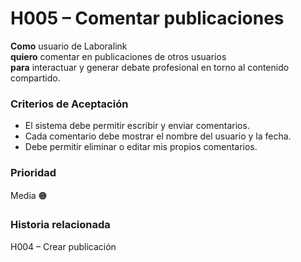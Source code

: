 # H005 – Comentar publicaciones

**Como** usuario de Laboralink  
**quiero** comentar en publicaciones de otros usuarios  
**para** interactuar y generar debate profesional en torno al contenido compartido.

### Criterios de Aceptación
- El sistema debe permitir escribir y enviar comentarios.  
- Cada comentario debe mostrar el nombre del usuario y la fecha.  
- Debe permitir eliminar o editar mis propios comentarios.

### Prioridad
Media 🟠

### Historia relacionada
H004 – Crear publicación
